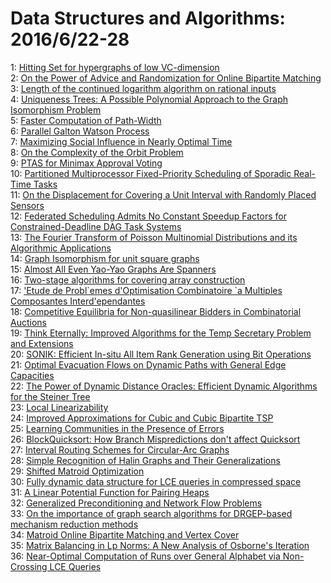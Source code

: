 # Data Structures and Algorithms: 2016/6/22-28  
1: [Hitting Set for hypergraphs of low VC-dimension](https://doi.org/10.48550/arXiv.1512.00481)  
2: [On the Power of Advice and Randomization for Online Bipartite Matching](https://doi.org/10.48550/arXiv.1602.07154)  
3: [Length of the continued logarithm algorithm on rational inputs](https://doi.org/10.48550/arXiv.1606.03881)  
4: [Uniqueness Trees: A Possible Polynomial Approach to the Graph  Isomorphism Problem](https://doi.org/10.48550/arXiv.1606.06399)  
5: [Faster Computation of Path-Width](https://doi.org/10.48550/arXiv.1606.06566)  
6: [Parallel Galton Watson Process](https://doi.org/10.48550/arXiv.1606.06629)  
7: [Maximizing Social Influence in Nearly Optimal Time](https://doi.org/10.48550/arXiv.1212.0884)  
8: [On the Complexity of the Orbit Problem](https://doi.org/10.48550/arXiv.1303.2981)  
9: [PTAS for Minimax Approval Voting](https://doi.org/10.48550/arXiv.1407.7216)  
10: [Partitioned Multiprocessor Fixed-Priority Scheduling of Sporadic  Real-Time Tasks](https://doi.org/10.48550/arXiv.1505.04693)  
11: [On the Displacement for Covering a Unit Interval with Randomly Placed  Sensors](https://doi.org/10.48550/arXiv.1507.08923)  
12: [Federated Scheduling Admits No Constant Speedup Factors for  Constrained-Deadline DAG Task Systems](https://doi.org/10.48550/arXiv.1510.07254)  
13: [The Fourier Transform of Poisson Multinomial Distributions and its  Algorithmic Applications](https://doi.org/10.48550/arXiv.1511.03592)  
14: [Graph Isomorphism for unit square graphs](https://doi.org/10.48550/arXiv.1602.08371)  
15: [Almost All Even Yao-Yao Graphs Are Spanners](https://doi.org/10.48550/arXiv.1604.05814)  
16: [Two-stage algorithms for covering array construction](https://doi.org/10.48550/arXiv.1606.06730)  
17: [\'Etude de Probl\`emes d'Optimisation Combinatoire \`a Multiples  Composantes Interd\'ependantes](https://doi.org/10.48550/arXiv.1606.06797)  
18: [Competitive Equilibria for Non-quasilinear Bidders in Combinatorial  Auctions](https://doi.org/10.48550/arXiv.1606.06846)  
19: [Think Eternally: Improved Algorithms for the Temp Secretary Problem and  Extensions](https://doi.org/10.48550/arXiv.1606.06926)  
20: [SONIK: Efficient In-situ All Item Rank Generation using Bit Operations](https://doi.org/10.48550/arXiv.1605.06992)  
21: [Optimal Evacuation Flows on Dynamic Paths with General Edge Capacities](https://doi.org/10.48550/arXiv.1606.07208)  
22: [The Power of Dynamic Distance Oracles: Efficient Dynamic Algorithms for  the Steiner Tree](https://doi.org/10.48550/arXiv.1308.3336)  
23: [Local Linearizability](https://doi.org/10.48550/arXiv.1502.07118)  
24: [Improved Approximations for Cubic and Cubic Bipartite TSP](https://doi.org/10.48550/arXiv.1507.07121)  
25: [Learning Communities in the Presence of Errors](https://doi.org/10.48550/arXiv.1511.03229)  
26: [BlockQuicksort: How Branch Mispredictions don't affect Quicksort](https://doi.org/10.48550/arXiv.1604.06697)  
27: [Interval Routing Schemes for Circular-Arc Graphs](https://doi.org/10.48550/arXiv.1202.4160)  
28: [Simple Recognition of Halin Graphs and Their Generalizations](https://doi.org/10.48550/arXiv.1502.05334)  
29: [Shifted Matroid Optimization](https://doi.org/10.48550/arXiv.1507.00447)  
30: [Fully dynamic data structure for LCE queries in compressed space](https://doi.org/10.48550/arXiv.1605.01488)  
31: [A Linear Potential Function for Pairing Heaps](https://doi.org/10.48550/arXiv.1606.06389)  
32: [Generalized Preconditioning and Network Flow Problems](https://doi.org/10.48550/arXiv.1606.07425)  
33: [On the importance of graph search algorithms for DRGEP-based mechanism  reduction methods](https://doi.org/10.48550/arXiv.1606.07802)  
34: [Matroid Online Bipartite Matching and Vertex Cover](https://doi.org/10.48550/arXiv.1606.07863)  
35: [Matrix Balancing in Lp Norms: A New Analysis of Osborne's Iteration](https://doi.org/10.48550/arXiv.1606.08083)  
36: [Near-Optimal Computation of Runs over General Alphabet via Non-Crossing  LCE Queries](https://doi.org/10.48550/arXiv.1606.08275)  